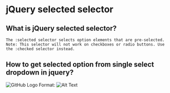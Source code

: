 # jQuery selected selector

## What is jQuery selected selector?
`The :selected selector selects option elements that are pre-selected. Note: This selector will not work on checkboxes or radio buttons. Use the :checked selector instead.`
## How to get selected option from single select dropdown in jquery?
![GitHub Logo](/images/logo.png)
Format: ![Alt Text](url)
